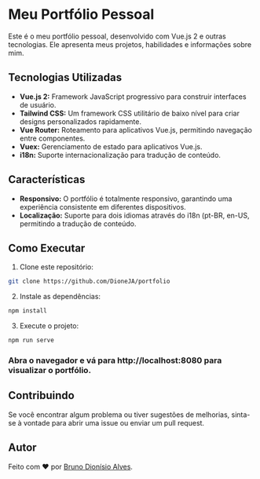 # Meu Portfólio Pessoal

Este é o meu portfólio pessoal, desenvolvido com Vue.js 2 e outras tecnologias. Ele apresenta meus projetos, habilidades e informações sobre mim.

## Tecnologias Utilizadas

- **Vue.js 2:** Framework JavaScript progressivo para construir interfaces de usuário.
- **Tailwind CSS:** Um framework CSS utilitário de baixo nível para criar designs personalizados rapidamente.
- **Vue Router:** Roteamento para aplicativos Vue.js, permitindo navegação entre componentes.
- **Vuex:** Gerenciamento de estado para aplicativos Vue.js.
- **i18n:** Suporte internacionalização para tradução de conteúdo.

## Características

- **Responsivo:** O portfólio é totalmente responsivo, garantindo uma experiência consistente em diferentes dispositivos.
- **Localização:** Suporte para dois idiomas através do i18n (pt-BR, en-US, permitindo a tradução de conteúdo.

## Como Executar

1. Clone este repositório:

```bash
git clone https://github.com/DioneJA/portfolio
```

2. Instale as dependências:
```bash
npm install
```

3. Execute o projeto:
``` bash
npm run serve
```

### Abra o navegador e vá para http://localhost:8080 para visualizar o portfólio.

## Contribuindo

Se você encontrar algum problema ou tiver sugestões de melhorias, sinta-se à vontade para abrir uma issue ou enviar um pull request.

## Autor

Feito com ❤️ por [Bruno Dionísio Alves](https://github.com/DioneJA).

